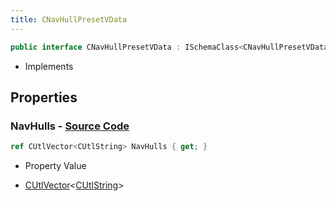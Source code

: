 ```yaml
---
title: CNavHullPresetVData
---
```


```csharp
public interface CNavHullPresetVData : ISchemaClass<CNavHullPresetVData>, ISchemaField, ISchemaClass, INativeHandle
```

- Implements

## Properties

### **NavHulls** - [Source Code](https://github.com/swiftly-solution/swiftlys2/blob/main/managed/src/SwiftlyS2.Generated/Schemas/Interfaces/CNavHullPresetVData.cs#L16)

```csharp
ref CUtlVector<CUtlString> NavHulls { get; }
```

- Property Value

- [CUtlVector](/docs/api/-1)<[CUtlString](/docs/api/shared/natives/cutlstring)>

